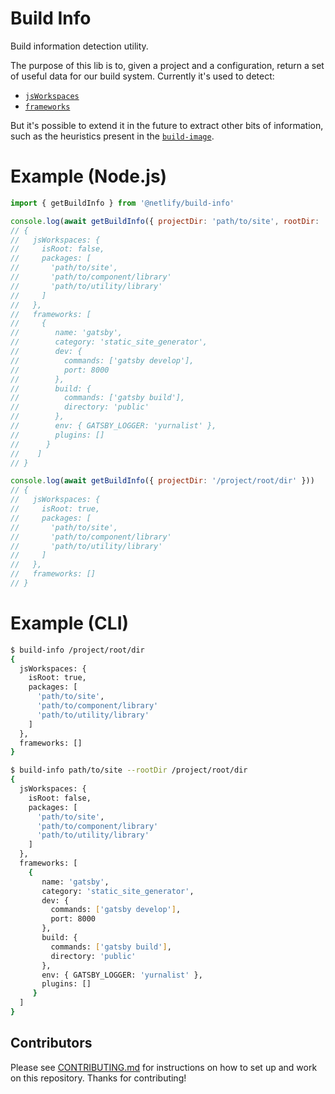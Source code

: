 # Build Info

Build information detection utility.

The purpose of this lib is to, given a project and a configuration, return a set of useful data for our build system.
Currently it's used to detect:

- [`jsWorkspaces`](https://docs.npmjs.com/cli/v7/using-npm/workspaces)
- [`frameworks`](https://github.com/netlify/framework-info)

But it's possible to extend it in the future to extract other bits of information, such as the heuristics present in the
[`build-image`](https://github.com/netlify/build-image/blob/xenial/run-build-functions.sh#L214).

# Example (Node.js)

```js
import { getBuildInfo } from '@netlify/build-info'

console.log(await getBuildInfo({ projectDir: 'path/to/site', rootDir: '/project/root/dir' }))
// {
//   jsWorkspaces: {
//     isRoot: false,
//     packages: [
//       'path/to/site',
//       'path/to/component/library'
//       'path/to/utility/library'
//     ]
//   },
//   frameworks: [
//     {
//        name: 'gatsby',
//        category: 'static_site_generator',
//        dev: {
//          commands: ['gatsby develop'],
//          port: 8000
//        },
//        build: {
//          commands: ['gatsby build'],
//          directory: 'public'
//        },
//        env: { GATSBY_LOGGER: 'yurnalist' },
//        plugins: []
//      }
//    ]
// }

console.log(await getBuildInfo({ projectDir: '/project/root/dir' }))
// {
//   jsWorkspaces: {
//     isRoot: true,
//     packages: [
//       'path/to/site',
//       'path/to/component/library'
//       'path/to/utility/library'
//     ]
//   },
//   frameworks: []
// }
```

# Example (CLI)

```bash
$ build-info /project/root/dir
{
  jsWorkspaces: {
    isRoot: true,
    packages: [
      'path/to/site',
      'path/to/component/library'
      'path/to/utility/library'
    ]
  },
  frameworks: []
}

$ build-info path/to/site --rootDir /project/root/dir
{
  jsWorkspaces: {
    isRoot: false,
    packages: [
      'path/to/site',
      'path/to/component/library'
      'path/to/utility/library'
    ]
  },
  frameworks: [
    {
       name: 'gatsby',
       category: 'static_site_generator',
       dev: {
         commands: ['gatsby develop'],
         port: 8000
       },
       build: {
         commands: ['gatsby build'],
         directory: 'public'
       },
       env: { GATSBY_LOGGER: 'yurnalist' },
       plugins: []
     }
  ]
}
```

## Contributors

Please see [CONTRIBUTING.md](./CONTRIBUTING.md) for instructions on how to set up and work on this repository. Thanks
for contributing!
